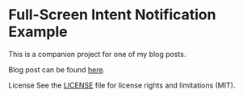 # Full-Screen Intent Notification Example

This is a companion project for one of my blog posts.

Blog post can be found [here](https://www.giorgosneokleous.com/2020/03/12/full-screen-intent-notifications-android/).

License
See the [LICENSE](https://github.com/giorgosneokleous93/fullscreenintentexample/blob/master/LICENSE) file for license rights and limitations (MIT).
